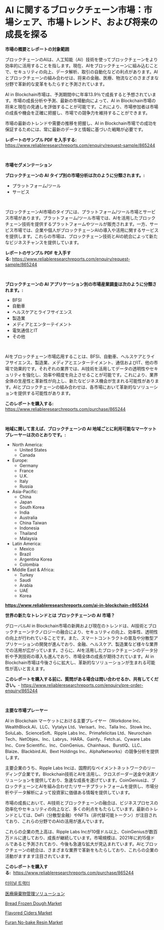 <p><h1>AI に関するブロックチェーン市場：市場シェア、市場トレンド、および将来の成長を探る</h1></p><p><strong>市場の概要とレポートの対象範囲</strong></p>
<p><p>ブロックチェーンのAIは、人工知能（AI）技術を使ってブロックチェーンをより効率的に活用することを指します。現在、AIをブロックチェーンに組み込むことで、セキュリティの向上、データ解析、取引の自動化などの利点があります。AIとブロックチェーンの組み合わせは、将来の金融、医療、物流などのさまざまな分野で革新的な変革をもたらすと予測されています。</p><p>AI in Blockchain市場は、予測期間中に年率13.9％で成長すると予想されています。市場の成長分析や予測、最新の市場動向によって、AI in Blockchain市場の将来と現在の見通しを評価することが可能です。これにより、市場参加者は市場の成長や機会を正確に把握し、市場での競争力を維持することができます。</p><p>市場の最新のトレンドや需要の推移を把握し、AI in Blockchain市場での成功を保証するためには、常に最新のデータと情報に基づいた戦略が必要です。</p></p>
<p><strong>レポートのサンプル PDF を入手する:</strong> <a href="https://www.reliableresearchreports.com/enquiry/request-sample/865244">https://www.reliableresearchreports.com/enquiry/request-sample/865244</a></p>
<p>&nbsp;</p>
<p><strong>市場セグメンテーション</strong></p>
<p><strong>ブロックチェーンの AI タイプ別の市場分析は次のように分類されます。:</strong></p>
<p><ul><li>プラットフォーム/ツール</li><li>サービス</li></ul></p>
<p>&nbsp;</p>
<p><p>ブロックチェーンAI市場のタイプには、プラットフォーム/ツール市場とサービス市場があります。プラットフォーム/ツール市場では、AIを活用したブロックチェーン技術を提供するプラットフォームやツールが販売されます。一方、サービス市場では、企業や個人がブロックチェーンAIの導入や活用に関するサービスを提供します。これらの市場は、ブロックチェーン技術とAIの統合によって新たなビジネスチャンスを提供しています。</p></p>
<p><strong>レポートのサンプル PDF を入手する:</strong>&nbsp;<a href="https://www.reliableresearchreports.com/enquiry/request-sample/865244">https://www.reliableresearchreports.com/enquiry/request-sample/865244</a></p>
<p>&nbsp;</p>
<p><strong> ブロックチェーンの AI アプリケーション別の市場産業調査は次のように分類されます。:</strong></p>
<p><ul><li>BFSI</li><li>自動車</li><li>ヘルスケアとライフサイエンス</li><li>製造業</li><li>メディアとエンターテイメント</li><li>電気通信とIT</li><li>その他</li></ul></p>
<p>&nbsp;</p>
<p><p>AIをブロックチェーン市場応用することは、BFSI、自動車、ヘルスケアとライフサイエンス、製造業、メディアとエンターテイメント、通信およびIT、他の市場で効果的です。それぞれの業界では、AI技術を活用してデータの透明性やセキュリティを強化し、効率や精度を向上させることが可能です。これにより、業界全体の生産性と革新性が向上し、新たなビジネス機会が生まれる可能性があります。AIとブロックチェーンの組み合わせは、各市場において革新的なソリューションを提供する可能性があります。</p></p>
<p><strong>このレポートを購入する:</strong>&nbsp; <a href="https://www.reliableresearchreports.com/purchase/865244">https://www.reliableresearchreports.com/purchase/865244</a></p>
<p>&nbsp;</p>
<p><strong>地域に関して言えば、ブロックチェーンの AI 地域ごとに利用可能なマーケットプレーヤーは次のとおりです。:</strong></p>
<p><ul>
    <li>
        North America:
        <ul>
            <li>United States</li>
            <li>Canada</li>
        </ul>
    </li>
    <li>
        Europe:
        <ul>
            <li>Germany</li>
            <li>France</li>
            <li>U.K.</li>
            <li>Italy</li>
            <li>Russia</li>
        </ul>
    </li>
    <li>
        Asia-Pacific:
        <ul>
            <li>China</li>
            <li>Japan</li>
            <li>South Korea</li>
            <li>India</li>
            <li>Australia</li>
            <li>China Taiwan</li>
            <li>Indonesia</li>
            <li>Thailand</li>
            <li>Malaysia</li>
        </ul>
    </li>
    <li>
        Latin America:
        <ul>
            <li>Mexico</li>
            <li>Brazil</li>
            <li>Argentina Korea</li>
            <li>Colombia</li>
        </ul>
    </li>
    <li>
        Middle East & Africa:
        <ul>
            <li>Turkey</li>
            <li>Saudi</li>
            <li>Arabia</li>
            <li>UAE</li>
            <li>Korea</li>
        </ul>
    </li>
    </ul></p>
<p><strong><a href="https://www.reliableresearchreports.com/ai-in-blockchain-r865244">https://www.reliableresearchreports.com/ai-in-blockchain-r865244</a></strong>&nbsp;</p>
<p><strong>世界の新たなトレンドとは ブロックチェーンの AI 市場？</strong></p>
<p><p>グローバルAI in Blockchain市場の新興および現在のトレンドは、AI技術とブロックチェーンテクノロジーの融合により、セキュリティの向上、効率性、透明性の向上が行われていることです。また、スマートコントラクトの普及や分散型アプリケーションの開発が進んでおり、金融、ヘルスケア、製造業など様々な業界での活用が広がっています。さらに、AIを活用したブロックチェーンのデータ分析や予測技術の導入も進んでおり、市場全体の成長が期待されています。AI in Blockchain市場は今後さらに拡大し、革新的なソリューションが生まれる可能性が高いと言えます。</p></p>
<p><strong>このレポートを購入する前に、質問がある場合は問い合わせるか、共有してください。</strong>- <a href="https://www.reliableresearchreports.com/enquiry/pre-order-enquiry/865244">https://www.reliableresearchreports.com/enquiry/pre-order-enquiry/865244</a></p>
<p>&nbsp;</p>
<p><strong>主要な市場プレーヤー</strong></p>
<p><p>AI in Blockchain マーケットにおける主要プレイヤー（Workdone Inc、WealthBlock.AI、LLC、Vytalyx Ltd、Verisart、Inc、Talla Inc、Stowk Inc、SoluLab、ScienceSoft、Ripple Labs Inc、Primafelicitas Ltd、Neurochain Tech、NetObjex、Inc、Labrys、HARA、Gainfy、Fetch.ai、Cyware Labs Inc、Core Scientific、Inc、CoinGenius、Chainhaus、BurstIQ、LLC、Blaize、Blackbird.AI、Bext Holdings Inc、AlphaNetworks）の競争分析を提供します。</p><p>主要企業のうち、Ripple Labs Incは、国際的なペイメントネットワークのリーディング企業です。Blockchain技術とAIを活用し、クロスボーダー送金や決済ソリューションを提供しており、急速な成長を遂げています。CoinGeniusは、ブロックチェーンとAIを組み合わせたリサーチプラットフォームを提供し、市場分析やデータ解析によって投資家に価値ある情報を提供しています。</p><p>市場の成長において、AI技術とブロックチェーンの融合は、ビジネスプロセスの効率化やセキュリティの向上など、多くの利点をもたらしています。最新のトレンドとしては、DeFi（分散型金融）やNFTs（非代替可能トークン）が注目されており、これらの分野でのAIの活用が進んでいます。</p><p>これらの企業の売上高は、Ripple Labs Incが10億ドル以上、CoinGeniusが数百万ドルに達しており、成長が継続しています。市場規模は、2021年に約15億ドルであると予測されており、今後も急速な拡大が見込まれています。AIとブロックチェーンの統合は、さまざまな業界で革新をもたらしており、これらの企業の活動がますます注目されています。</p></p>
<p><strong>このレポートを購入する:</strong>&nbsp;&nbsp;<a href="https://www.reliableresearchreports.com/purchase/865244">https://www.reliableresearchreports.com/purchase/865244</a></p>
<p><p><a href="https://github.com/TimmyMann6767/Market-Research-Report-List-1/blob/main/403166417553.md">터미널 트랙터</a></p><p><a href="https://github.com/AriMuller2009/Market-Research-Report-List-1/blob/main/224718018802.md">医療廃棄物管理ソリューション</a></p><p><a href="https://github.com/Airanohannonzb68e5pb53oc1/Market-Research-Report-List-1/blob/main/bread-frozen-dough-market.md">Bread Frozen Dough Market</a></p><p><a href="https://github.com/fiixsa/Market-Research-Report-List-2/blob/main/flavored-ciders-market.md">Flavored Ciders Market</a></p><p><a href="https://www.linkedin.com/pulse/furan-no-bake-resin-market-growth-trends-covid-19-impact-3c49c?trackingId=g2w%2BTeezwHCK%2F3vOwzYzNA%3D%3D">Furan No-bake Resin Market</a></p></p>